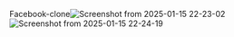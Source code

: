 Facebook-clone![Screenshot from 2025-01-15 22-23-02](https://github.com/user-attachments/assets/6e1010a1-8703-4d5c-adde-7229be609767)
![Screenshot from 2025-01-15 22-24-19](https://github.com/user-attachments/assets/602672e7-fe4a-4f7f-8b36-b08b02f94cc6)
